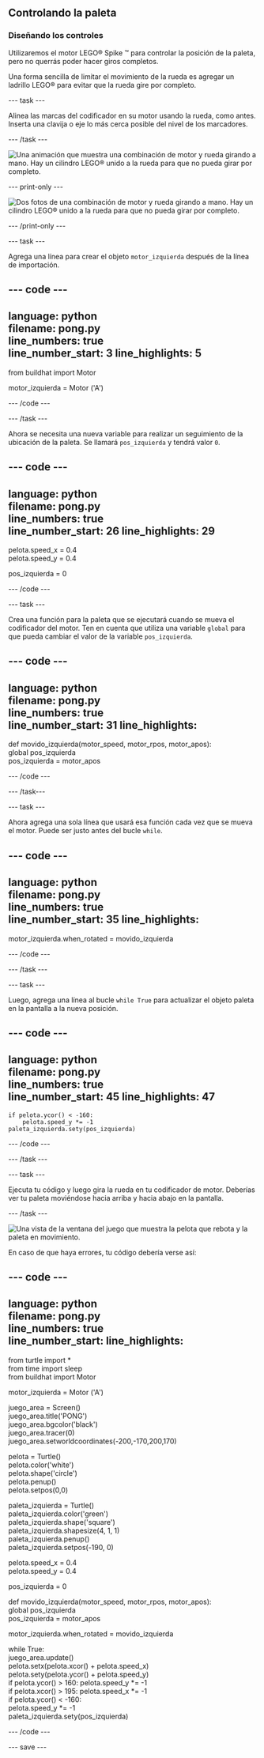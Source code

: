 ## Controlando la paleta

### Diseñando los controles

Utilizaremos el motor LEGO® Spike ™ para controlar la posición de la paleta, pero no querrás poder hacer giros completos.

Una forma sencilla de limitar el movimiento de la rueda es agregar un ladrillo LEGO® para evitar que la rueda gire por completo.

--- task ---

Alinea las marcas del codificador en su motor usando la rueda, como antes. Inserta una clavija o eje lo más cerca posible del nivel de los marcadores.

--- /task ---

![Una animación que muestra una combinación de motor y rueda girando a mano. Hay un cilindro LEGO® unido a la rueda para que no pueda girar por completo.](images/motor_block.gif)

--- print-only ---

![Dos fotos de una combinación de motor y rueda girando a mano. Hay un cilindro LEGO® unido a la rueda para que no pueda girar por completo.](images/sidebyside.png)

--- /print-only ---


--- task ---

Agrega una línea para crear el objeto `motor_izquierda` después de la línea de importación.

--- code ---
---
language: python   
filename: pong.py   
line_numbers: true   
line_number_start: 3
line_highlights: 5
---

from buildhat import Motor

motor_izquierda = Motor ('A')

--- /code ---

--- /task ---

Ahora se necesita una nueva variable para realizar un seguimiento de la ubicación de la paleta. Se llamará `pos_izquierda` y tendrá valor `0`.

--- code ---
---
language: python   
filename: pong.py   
line_numbers: true   
line_number_start: 26
line_highlights: 29
---

pelota.speed_x = 0.4   
pelota.speed_y = 0.4

pos_izquierda = 0

--- /code ---

--- task ---

Crea una función para la paleta que se ejecutará cuando se mueva el codificador del motor. Ten en cuenta que utiliza una variable `global` para que pueda cambiar el valor de la variable `pos_izquierda`.

--- code ---
---
language: python   
filename: pong.py   
line_numbers: true   
line_number_start: 31
line_highlights:
---

def movido_izquierda(motor_speed, motor_rpos, motor_apos):   
    global pos_izquierda   
    pos_izquierda = motor_apos

--- /code ---

--- /task---

--- task ---

Ahora agrega una sola línea que usará esa función cada vez que se mueva el motor. Puede ser justo antes del bucle `while`.

--- code ---
---
language: python   
filename: pong.py   
line_numbers: true   
line_number_start: 35
line_highlights:
---

motor_izquierda.when_rotated = movido_izquierda

--- /code ---

--- /task ---

--- task ---

Luego, agrega una línea al bucle `while True` para actualizar el objeto paleta en la pantalla a la nueva posición.

--- code ---
---
language: python   
filename: pong.py   
line_numbers: true   
line_number_start: 45
line_highlights: 47
---

    if pelota.ycor() < -160:   
        pelota.speed_y *= -1   
    paleta_izquierda.sety(pos_izquierda)

--- /code ---

--- /task ---

--- task ---

Ejecuta tu código y luego gira la rueda en tu codificador de motor. Deberías ver tu paleta moviéndose hacia arriba y hacia abajo en la pantalla.

--- /task ---

![Una vista de la ventana del juego que muestra la pelota que rebota y la paleta en movimiento.](images/moving_paddle.gif)

En caso de que haya errores, tu código debería verse así:

--- code ---
---
language: python   
filename: pong.py   
line_numbers: true   
line_number_start:
line_highlights:
---

from turtle import *   
from time import sleep   
from buildhat import Motor

motor_izquierda = Motor ('A')

juego_area = Screen()   
juego_area.title('PONG')   
juego_area.bgcolor('black')   
juego_area.tracer(0)   
juego_area.setworldcoordinates(-200,-170,200,170)

pelota = Turtle()   
pelota.color('white')   
pelota.shape('circle')   
pelota.penup()   
pelota.setpos(0,0)

paleta_izquierda = Turtle()   
paleta_izquierda.color('green')   
paleta_izquierda.shape('square')   
paleta_izquierda.shapesize(4, 1, 1)   
paleta_izquierda.penup()   
paleta_izquierda.setpos(-190, 0)

pelota.speed_x = 0.4   
pelota.speed_y = 0.4

pos_izquierda = 0


def movido_izquierda(motor_speed, motor_rpos, motor_apos):   
    global pos_izquierda   
    pos_izquierda = motor_apos


motor_izquierda.when_rotated = movido_izquierda

while True:   
    juego_area.update()   
    pelota.setx(pelota.xcor() + pelota.speed_x)   
    pelota.sety(pelota.ycor() + pelota.speed_y)   
    if pelota.ycor() > 160: 
        pelota.speed_y *= -1   
    if pelota.xcor() > 195: 
        pelota.speed_x *= -1   
    if pelota.ycor() < -160:   
        pelota.speed_y *= -1   
    paleta_izquierda.sety(pos_izquierda)

--- /code ---

--- save ---
